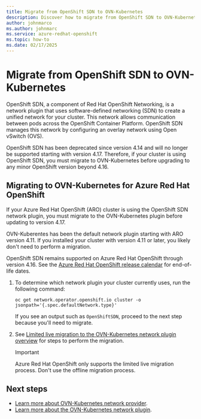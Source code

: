 ```yaml
---
title: Migrate from OpenShift SDN to OVN-Kubernetes
description: Discover how to migrate from OpenShift SDN to OVN-Kubernetes.
author: johnmarco
ms.author: johnmarc
ms.service: azure-redhat-openshift
ms.topic: how-to
ms.date: 02/17/2025
---
```


# Migrate from OpenShift SDN to OVN-Kubernetes

OpenShift SDN, a component of Red Hat OpenShift Networking, is a network plugin that uses software-defined networking (SDN) to create a unified network for your cluster. This network allows communication between pods across the OpenShift Container Platform. OpenShift SDN manages this network by configuring an overlay network using Open vSwitch (OVS).

OpenShift SDN has been deprecated since version 4.14 and will no longer be supported starting with version 4.17. Therefore, if your cluster is using OpenShift SDN, you must migrate to OVN-Kubernetes before upgrading to any minor OpenShift version beyond 4.16.

## Migrating to OVN-Kubernetes for Azure Red Hat OpenShift

If your Azure Red Hat OpenShift (ARO) cluster is using the OpenShift SDN network plugin, you must migrate to the OVN-Kubernetes plugin before updating to version 4.17.

OVN-Kuberentes has been the default network plugin starting with ARO version 4.11. If you installed your cluster with version 4.11 or later, you likely don't need to perform a migration.

OpenShift SDN remains supported on Azure Red Hat OpenShift through version 4.16. See the [Azure Red Hat OpenShift release calendar](support-lifecycle.md#azure-red-hat-openshift-release-calendar) for end-of-life dates.

1. To determine which network plugin your cluster currently uses, run the following command:

    ```
    oc get network.operator.openshift.io cluster -o jsonpath='{.spec.defaultNetwork.type}'
    ```
    
    If you see an output such as `OpenShiftSDN`, proceed to the next step because you'll need to migrate.
   
1. See [Limited live migration to the OVN-Kubernetes network plugin overview](https://docs.openshift.com/container-platform/4.16/networking/ovn_kubernetes_network_provider/migrate-from-openshift-sdn.html#nw-ovn-kubernetes-live-migration-about_migrate-from-openshift-sdn) for steps to perform the migration.

    > [!IMPORTANT]
    > Azure Red Hat OpenShift only supports the limited live migration process. Don't use the offline migration process.
    > 
           
## Next steps

- [Learn more about OVN-Kubernetes network provider](concepts-ovn-kubernetes.md).
- [Learn more about the OVN-Kubernetes network plugin](https://docs.openshift.com/container-platform/4.17/networking/ovn_kubernetes_network_provider/about-ovn-kubernetes.html).
 